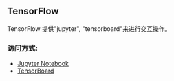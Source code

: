 ## TensorFlow

TensorFlow 提供"jupyter", "tensorboard"来进行交互操作。

### 访问方式:
 * <a href="{$T.publicEndpoints.jupyter_8888.url}" target="_blank">Jupyter Notebook</a>
 * <a href="{$T.publicEndpoints.tensorboard_6006.url}" target="_blank">TensorBoard</a>
